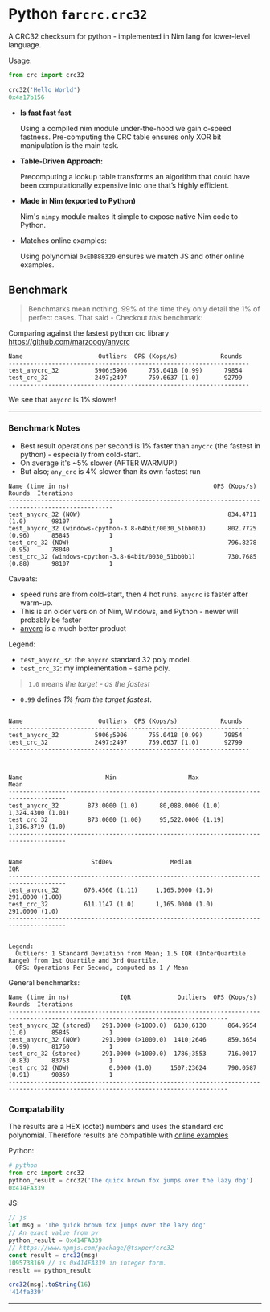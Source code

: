 # Python `farcrc.crc32`

A CRC32 checksum for python - implemented in Nim lang for lower-level language.

Usage:

```py
from crc import crc32

crc32('Hello World')
0x4a17b156
```


+ **Is fast fast fast**

    Using a compiled nim module under-the-hood we gain c-speed fastness. Pre-computing the CRC table ensures only XOR bit manipulation is the main task.

+ **Table-Driven Approach:**

    Precomputing a lookup table transforms an algorithm that could have been computationally expensive into one that’s highly efficient.

+ **Made in Nim (exported to Python)**

    Nim's `nimpy` module makes it simple to expose native Nim code to Python.

+ Matches online examples:

    Using polynomial `0xEDB88320` ensures we match JS and other online examples.


## Benchmark

> Benchmarks mean nothing. 99% of the time they only detail the 1% of perfect cases. That said - Checkout _this_ benchmark:

Comparing against the fastest python crc library https://github.com/marzooqy/anycrc

```
Name                     Outliers  OPS (Kops/s)            Rounds
-------------------------------------------------------------------
test_anycrc_32          5906;5906      755.0418 (0.99)      79854
test_crc_32             2497;2497      759.6637 (1.0)       92799
-------------------------------------------------------------------
```

We see that `anycrc` is 1% slower!

---

### Benchmark Notes

+ Best result operations per second is 1% faster than `anycrc` (the fastest in python) - especially from cold-start.
+ On average it's \~5% slower (AFTER WARMUP!)
+ But also; `any_crc` is 4% slower than its own fastest run

```
Name (time in ns)                                        OPS (Kops/s)            Rounds  Iterations
---------------------------------------------------------------------------------------------------
test_anycrc_32 (NOW)                                         834.4711 (1.0)       98107           1
test_anycrc_32 (windows-cpython-3.8-64bit/0030_51bb0b1)      802.7725 (0.96)      85845           1
test_crc_32 (NOW)                                            796.8278 (0.95)      78040           1
test_crc_32 (windows-cpython-3.8-64bit/0030_51bb0b1)         730.7685 (0.88)      98107           1
```

Caveats:

+ speed runs are from cold-start, then 4 hot runs. `anycrc` is faster after warm-up.
+ This is an older version of Nim, Windows, and Python - newer will probably be faster
+ [anycrc](https://github.com/marzooqy/anycrc) is a much better product

Legend:

+ `test_anycrc_32`: the `anycrc` standard 32 poly model.
+ `test_crc_32`: my implementation - same poly.

> `1.0` means _the target - as the fastest_
+ `0.99` defines _1% from the target fastest_.


```

Name                     Outliers  OPS (Kops/s)            Rounds
-------------------------------------------------------------------
test_anycrc_32          5906;5906      755.0418 (0.99)      79854
test_crc_32             2497;2497      759.6637 (1.0)       92799
-------------------------------------------------------------------



Name                       Min                    Max                  Mean
--------------------------------------------------------------------------------------
test_anycrc_32        873.0000 (1.0)      80,088.0000 (1.0)      1,324.4300 (1.01)
test_crc_32           873.0000 (1.00)     95,522.0000 (1.19)     1,316.3719 (1.0)
--------------------------------------------------------------------------------------


Name                   StdDev                Median                 IQR
--------------------------------------------------------------------------------------
test_anycrc_32       676.4560 (1.11)     1,165.0000 (1.0)      291.0000 (1.00)
test_crc_32          611.1147 (1.0)      1,165.0000 (1.0)      291.0000 (1.0)
--------------------------------------------------------------------------------------


Legend:
  Outliers: 1 Standard Deviation from Mean; 1.5 IQR (InterQuartile Range) from 1st Quartile and 3rd Quartile.
  OPS: Operations Per Second, computed as 1 / Mean
```

General benchmarks:

```
Name (time in ns)              IQR             Outliers  OPS (Kops/s)            Rounds  Iterations
-----------------------------------------------------------------------------------------------------------------------------------
test_anycrc_32 (stored)   291.0000 (>1000.0)  6130;6130      864.9554 (1.0)       85845           1
test_anycrc_32 (NOW)      291.0000 (>1000.0)  1410;2646      859.3654 (0.99)      81760           1
test_crc_32 (stored)      291.0000 (>1000.0)  1786;3553      716.0017 (0.83)      83753           1
test_crc_32 (NOW)           0.0000 (1.0)     1507;23624      790.0587 (0.91)      90359           1
-----------------------------------------------------------------------------------------------------------------------------------
```


### Compatability

The results are a HEX (octet) numbers and uses the standard crc polynomial. Therefore results are compatible with [online examples](https://stackoverflow.com/questions/18638900/javascript-crc32)

Python:

```py
# python
from crc import crc32
python_result = crc32('The quick brown fox jumps over the lazy dog')
0x414FA339
```

JS:

```js
// js
let msg = 'The quick brown fox jumps over the lazy dog'
// An exact value from py
python_result = 0x414FA339
// https://www.npmjs.com/package/@tsxper/crc32
const result = crc32(msg)
1095738169 // is 0x414FA339 in integer form.
result == python_result

crc32(msg).toString(16)
'414fa339'
```

---


